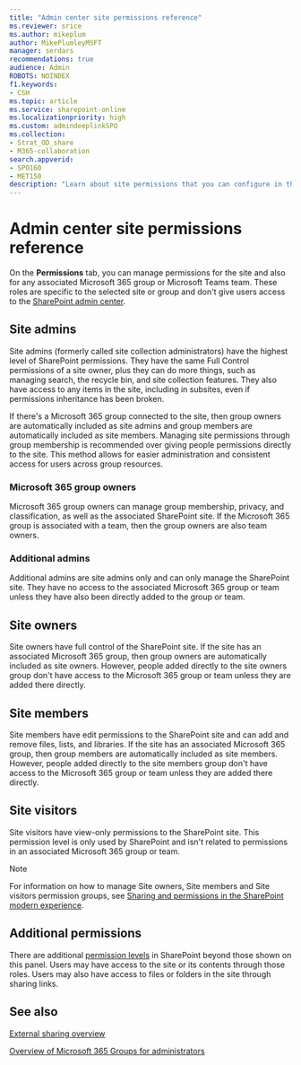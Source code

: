 ```yaml
---
title: "Admin center site permissions reference"
ms.reviewer: srice
ms.author: mikeplum
author: MikePlumleyMSFT
manager: serdars
recommendations: true
audience: Admin
ROBOTS: NOINDEX
f1.keywords:
- CSH
ms.topic: article
ms.service: sharepoint-online
ms.localizationpriority: high
ms.custom: admindeeplinkSPO
ms.collection:  
- Strat_OD_share
- M365-collaboration
search.appverid:
- SPO160
- MET150
description: "Learn about site permissions that you can configure in the SharePoint admin center."
---
```


# Admin center site permissions reference

On the **Permissions** tab, you can manage permissions for the site and also for any associated Microsoft 365 group or Microsoft Teams team. These roles are specific to the selected site or group and don't give users access to the <a href="https://go.microsoft.com/fwlink/?linkid=2185219" target="_blank">SharePoint admin center</a>.

## Site admins

Site admins (formerly called site collection administrators) have the highest level of SharePoint permissions. They have the same Full Control permissions of a site owner, plus they can do more things, such as managing search, the recycle bin, and site collection features. They also have access to any items in the site, including in subsites, even if permissions inheritance has been broken.

If there's a Microsoft 365 group connected to the site, then group owners are automatically included as site admins and group members are automatically included as site members. Managing site permissions through group membership is recommended over giving people permissions directly to the site. This method allows for easier administration and consistent access for users across group resources.

### Microsoft 365 group owners

Microsoft 365 group owners can manage group membership, privacy, and classification, as well as the associated SharePoint site. If the Microsoft 365 group is associated with a team, then the group owners are also team owners.

### Additional admins

Additional admins are site admins only and can only manage the SharePoint site. They have no access to the associated Microsoft 365 group or team unless they have also been directly added to the group or team.

## Site owners

Site owners have full control of the SharePoint site. If the site has an associated Microsoft 365 group, then group owners are automatically included as site owners. However, people added directly to the site owners group don't have access to the Microsoft 365 group or team unless they are added there directly.

## Site members

Site members have edit permissions to the SharePoint site and can add and remove files, lists, and libraries. If the site has an associated Microsoft 365 group, then group members are automatically included as site members. However, people added directly to the site members group don't have access to the Microsoft 365 group or team unless they are added there directly.

## Site visitors

Site visitors have view-only permissions to the SharePoint site. This permission level is only used by SharePoint and isn't related to permissions in an associated Microsoft 365 group or team.

> [!NOTE]
> For information on how to manage Site owners, Site  members and Site visitors permission groups, see [Sharing and permissions in the SharePoint modern experience](modern-experience-sharing-permissions.md).

## Additional permissions

There are additional [permission levels](understanding-permission-levels.md) in SharePoint beyond those shown on this panel. Users may have access to the site or its contents through those roles. Users may also have access to files or folders in the site through sharing links.

## See also

[External sharing overview](external-sharing-overview.md)

[Overview of Microsoft 365 Groups for administrators](/office365/admin/create-groups/office-365-groups)
